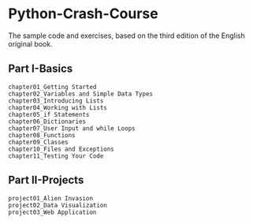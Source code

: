 # Python-Crash-Course
The sample code and exercises, based on the third edition of the English original book.
## Part I-Basics
    chapter01_Getting Started
    chapter02_Variables and Simple Data Types
    chapter03_Introducing Lists
    chapter04_Working with Lists
    chapter05_if Statements
    chapter06_Dictionaries
    chapter07_User Input and while Loops
    chapter08_Functions
    chapter09_Classes
    chapter10_Files and Exceptions
    chapter11_Testing Your Code
## Part II-Projects
    project01_Alien Invasion
    project02_Data Visualization
    project03_Web Application
